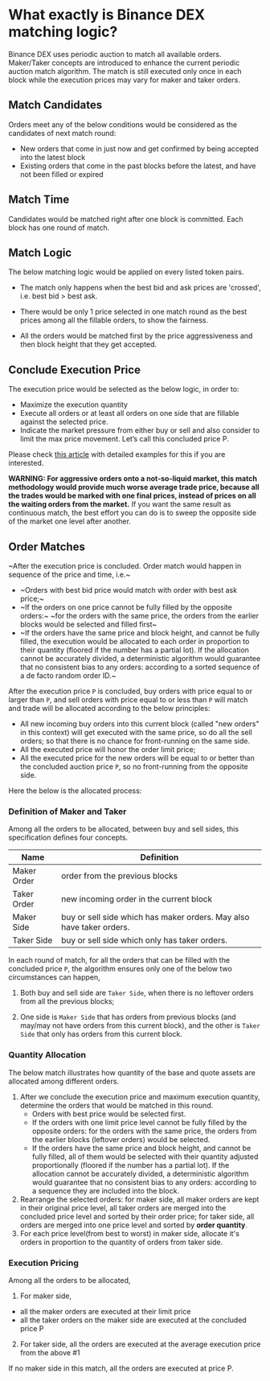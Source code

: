 # What exactly is Binance DEX matching logic?

Binance DEX uses periodic auction to match all available orders. Maker/Taker concepts are introduced to enhance the current periodic auction match algorithm. The match is still executed only once in each block while the execution prices may vary for maker and taker orders.


## Match Candidates

Orders meet any of the below conditions would be considered as the candidates of next match round:
- New orders that come in just now and get confirmed by being accepted into the latest block
- Existing orders that come in the past blocks before the latest, and have not been filled or expired

## Match Time

Candidates would be matched right after one block is committed. Each block has one round of match.

## Match Logic

The below matching logic would be applied on every listed token pairs.

- The match only happens when the best bid and ask prices are 'crossed', i.e. best bid > best ask.

- There would be only 1 price selected in one match round as the best prices among all the fillable
orders, to show the fairness.

- All the orders would be matched first by the price aggressiveness and then block height that they get accepted.

## Conclude Execution Price

The execution price would be selected as the below logic, in order to:

- Maximize the execution quantity
- Execute all orders or at least all orders on one side that are fillable against the selected price.
- Indicate the market pressure from either buy or sell and also consider to limit the max price movement. Let’s call this concluded price P.

Please check [this article](match-examples.md) with detailed examples for this if you are interested.

**WARNING: For aggressive orders onto a not-so-liquid market, this match methodology would provide much worse average trade price, because all the trades would be marked with one final prices, instead of prices on all the waiting orders from the market.** If you want the same result as continuous match, the best effort you can do is to sweep the opposite side of the market one level after another.

## Order Matches
~After the execution price is concluded. Order match would happen in sequence of the price and time, i.e.~

- ~Orders with best bid price would match with order with best ask price;~
- ~If the orders on one price cannot be fully filled by the opposite orders:~
~for the orders with the same price, the orders from the earlier blocks would be selected and filled first~
- ~If the orders have the same price and block height, and cannot be fully filled, the execution
would be allocated to each order in proportion to their quantity (floored if the number has a partial lot).
If the allocation cannot be accurately divided, a deterministic algorithm would guarantee that no consistent
bias to any orders: according to a sorted sequence of a de facto random order ID.~

After the execution price `P` is concluded, buy orders with price equal to or larger than `P`, and sell orders with price equal to or less than `P` will match and trade will be allocated according to the below principles:

- All new incoming buy orders into this current block (called "new orders" in this context) will get executed with the same price, so do all the sell orders; so that there is no chance for front-running on the same side.
- All the executed price will honor the order limit price;
- All the executed price for the new orders will be equal to or better than the concluded auction price `P`, so no front-running from the opposite side.

Here the below is the allocated process:

### Definition of Maker and Taker

Among all the orders to be allocated, between buy and sell sides, this specification defines four concepts.

| Name        | Definition                           |
| ----------- | ------------------------------------ |
| Maker Order | order from the previous blocks       |
| Taker Order | new incoming order in the current block   |
| Maker Side  | buy or sell side which has maker orders. May also have taker orders.  |
| Taker Side  | buy or sell side which only has taker orders. |

In each round of match, for all the orders that can be filled with the concluded price `P`, the algorithm ensures only one of the below two circumstances can happen,

1. Both buy and sell side are `Taker Side`, when there is no leftover orders from all the previous blocks;

2. One side is `Maker Side` that has orders from previous blocks (and may/may not have orders from this current block),  and the other is `Taker Side` that only has orders from this current block.


### Quantity Allocation
The below match illustrates how quantity of the base and quote assets are allocated among different orders.

1. After we conclude the execution price and maximum execution quantity, determine the orders that would be matched in this round.
   - Orders with best price would be selected first.
   - If the orders with one limit price level cannot be fully filled by the opposite orders: for the orders with the same price, the orders from the earlier blocks (leftover orders) would be selected.
   - If the orders have the same price and block height, and cannot be fully filled, all of them would be selected with their quantity adjusted proportionally (floored if the number has a partial lot). If the allocation cannot be accurately divided, a deterministic algorithm would guarantee that no consistent bias to any orders: according to a sequence they are included into the block.
2. Rearrange the selected orders: for maker side, all maker orders are kept in their original price level, all taker orders are merged into the concluded price level and sorted by their order price; for taker side, all orders are merged into one price level and sorted by **order quantity**.
3. For each price level(from best to worst) in maker side, allocate it's orders in proportion to the quantity of orders from taker side.

### Execution Pricing
Among all the orders to be allocated,

1. For maker side,

* all the maker orders are executed at their limit price
* all the taker orders on the maker side are executed at the concluded price P

2. For taker side, all the orders are executed at the average execution price from the above #1

If no maker side in this match, all the orders are executed at price P.